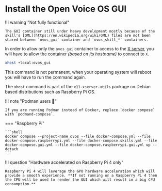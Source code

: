 # Install the Open Voice OS GUI

!!! warning "Not fully functional"

    The GUI container still under heavy development mostly because of the skill's [QML](https://en.wikipedia.org/wiki/QML) files are not been shared between `ovos_gui` container and `ovos_skill_*` containers.

In order to allow only the `ovos_gui` container to access to the [X server](https://en.wikipedia.org/wiki/X_Window_System), you will have to allow the container *(based on its hostname)* to connect to `X`.

```bash
xhost +local:ovos_gui
```

This command is not permanent, when your operating system will reboot you will have to run the command again.

The `xhost` command is part of the `x11-xserver-utils` package on Debian based distributions such as Raspberry Pi OS.

!!! note "Podman users :muscle:"

    If you are running Podman instead of Docker, replace `docker compose` with `podmand-compose`.

=== "Raspberry Pi"

    ```shell
    docker compose --project-name ovos --file docker-compose.yml --file docker-compose.raspberrypi.yml --file docker-compose.skills.yml --file docker-compose.gui.yml --file docker-compose.raspberrypi.gui.yml up --detach
    ```

!!! question "Hardware accelerated on Raspberry Pi 4 only"

    Raspberry Pi 4 will leverage the GPU hardware acceleration which will provide a smooth experience. **If not running on a Raspberry Pi 4 then the CPU will be used to render the GUI which will result in a big CPU consumption.**
